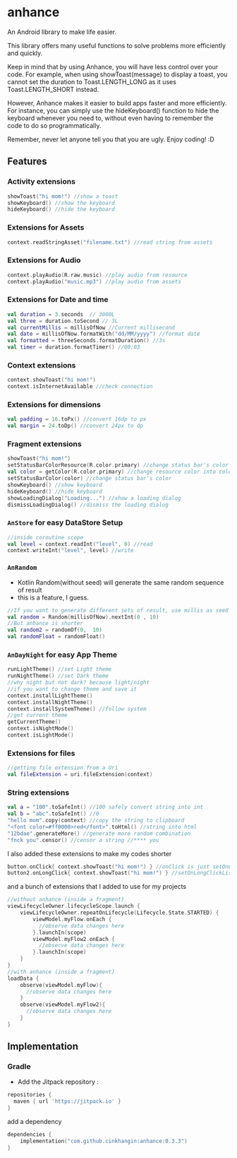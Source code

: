 # anhance

An Android library to make life easier. 

This library offers many useful functions to solve problems more efficiently and quickly.

Keep in mind that by using Anhance, you will have less control over your code. For example, when using showToast(message) to display a toast, you cannot set the duration to Toast.LENGTH_LONG as it uses Toast.LENGTH_SHORT instead.

However, Anhance makes it easier to build apps faster and more efficiently. For instance, you can simply use the hideKeyboard() function to hide the keyboard whenever you need to, without even having to remember the code to do so programmatically.

Remember, never let anyone tell you that you are ugly. Enjoy coding! :D

## Features
### Activity extensions

```kotlin
showToast("hi mom!") //show a toast
showKeyboard() //show the keyboard
hideKeyboard() //hide the keyboard
```

### Extensions for Assets

```kotlin
context.readStringAsset("filename.txt") //read string from assets
```

### Extensions for Audio

```kotlin
context.playAudio(R.raw.music) //play audio from resource
context.playAudio("music.mp3") //play audio from assets
```

### Extensions for Date and time
```kotlin
val duration = 3.seconds  // 3000L
val three = duration.toSecond // 3L
val currentMillis = millisOfNow //Current millisecond
val date = millisOfNow.formatWith("dd/MM/yyyy") //format date
val formatted = threeSeconds.formatDuration() //3s
val timer = duration.formatTimer() //00:03

```

### Context extensions
```kotlin
context.showToast("hi mom!")
context.isInternetAvailable //check connection
```

### Extensions for dimensions
```kotlin
val padding = 16.toPx() //convert 16dp to px
val margin = 24.toDp() //convert 24px to dp
```

### Fragment extensions
```kotlin
showToast("hi mom!")
setStatusBarColorResource(R.color.primary) //change status bar's color
val color = getColor(R.color.primary) //change resource color into color
setStatusBarColor(color) //change status bar's color
showKeyboard() //show keyboard
hideKeyboard() //hide keyboard
showLoadingDialog("Loading...") //show a loading dialog
dismissLoadingDialog() //dismiss the loading dialog
```

### `AnStore` for easy DataStore Setup

```kotlin
//inside coroutine scope
val level = context.readInt("level", 0) //read
context.writeInt("level", level) //write
```

### `AnRandom` 
- Kotlin Random(without seed) will generate the same random sequence of result
- this is a feature, I guess.
```kotlin
//If you want to generate different sets of result, use millis as seed
val random = Random(millisOfNow).nextInt(0 , 10)
//But anhance is shorter
val random2 = randomOf(0,  10)
val randomFloat = randomFloat()
```

### `AnDayNight` for easy App Theme

```kotlin
runLightTheme() //set Light theme
runNightTheme() //set Dark theme
//why night but not dark? because light/night
//if you want to change theme and save it
context.installLightTheme() 
context.installNightTheme()
context.installSystemTheme() //follow system
//get current theme
getCurrentTheme()
context.isNightMode()
context.isLightMode()
```

### Extensions for files
```kotlin
//getting file extension from a Uri
val fileExtension = uri.fileExtension(context)
```

### String extensions
```kotlin
val a = "100".toSafeInt() //100 safely convert string into int
val b = "abc".toSafeInt() //0
"hello mom".copy(context) //copy the string to clipboard
"<font color=#ff0000>red</font>".toHtml() //string into html
"12bdae".generateMore() //generate more random combination
"fnck you".censor() //censor a string //**** you
```

I also added these extensions to make my codes shorter
```kotlin
button.onClick{ context.showToast("hi mom!") } //onClick is just setOnClickListener{}
button2.onLongClick{ context.showToast("hi mom!") } //setOnLongClickListener{}
```

and a bunch of extensions that I added to use for my projects
```kotlin
//without anhance (inside a fragment)
viewLifecycleOwner.lifecycleScope.launch {
    viewLifecycleOwner.repeatOnLifecycle(Lifecycle.State.STARTED) {
        viewModel.myFlow.onEach { 
          //observe data changes here
        }.launchIn(scope)
        viewModel.myFlow2.onEach {
          //observe data changes here
        }.launchIn(scope)
    }
}
//with anhance (inside a fragment)
loadData {
    observe(viewModel.myFlow){ 
      //observe data changes here
    }
    observe(viewModel.myFlow2){
      //observe data changes here
    }
}
```

## Implementation
### Gradle

- Add the Jitpack repository :

```groovy
repositories {
  maven { url 'https://jitpack.io' }
}
```

add a dependency
```kotlin
dependencies {
    implementation("com.github.cinkhangin:anhance:0.3.3")
}
```
